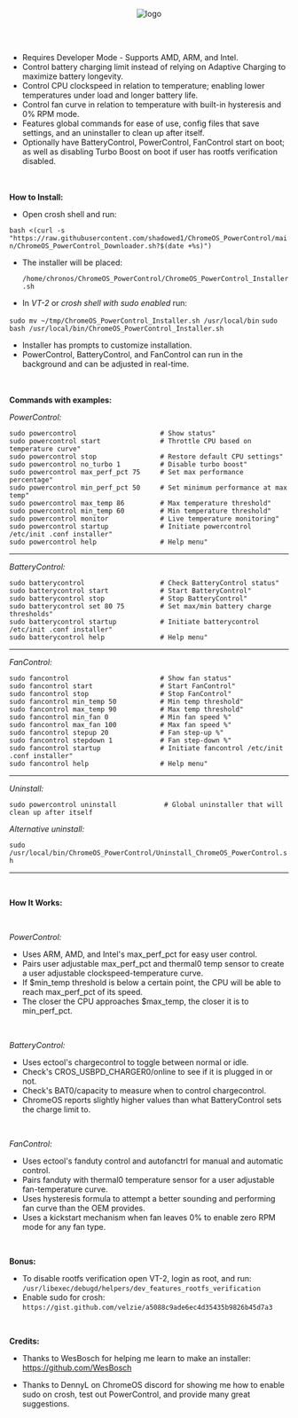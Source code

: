 


<p align="center">
  <img src="https://i.imgur.com/RbK8dR6.png" alt="logo" />
</p>  
<br> <br>

- Requires Developer Mode - Supports AMD, ARM, and Intel. 
- Control battery charging limit instead of relying on Adaptive Charging to maximize battery longevity.
- Control CPU clockspeed in relation to temperature; enabling lower temperatures under load and longer battery life.
- Control fan curve in relation to temperature with built-in hysteresis and 0% RPM mode.
- Features global commands for ease of use, config files that save settings, and an uninstaller to clean up after itself.
- Optionally have BatteryControl, PowerControl, FanControl start on boot; as well as disabling Turbo Boost on boot if user has rootfs verification disabled.
<br> <br> <br>

__How to Install:__

- Open crosh shell and run: <br>

 `bash <(curl -s "https://raw.githubusercontent.com/shadowed1/ChromeOS_PowerControl/main/ChromeOS_PowerControl_Downloader.sh?$(date +%s)")`

- The installer will be placed: <br>

  `/home/chronos/ChromeOS_PowerControl/ChromeOS_PowerControl_Installer.sh`

- In *VT-2* or *crosh shell with sudo enabled* run:
  
 `sudo mv ~/tmp/ChromeOS_PowerControl_Installer.sh /usr/local/bin`
 `sudo bash /usr/local/bin/ChromeOS_PowerControl_Installer.sh`

- Installer has prompts to customize installation.
- PowerControl, BatteryControl, and FanControl can run in the background and can be adjusted in real-time.
<br> <br> <br>

__Commands with examples:__

*PowerControl:*

`sudo powercontrol                     # Show status"`<br>
`sudo powercontrol start               # Throttle CPU based on temperature curve"`<br>
`sudo powercontrol stop                # Restore default CPU settings"`<br>
`sudo powercontrol no_turbo 1          # Disable turbo boost"`<br>
`sudo powercontrol max_perf_pct 75     # Set max performance percentage"`<br>
`sudo powercontrol min_perf_pct 50     # Set minimum performance at max temp"`<br>
`sudo powercontrol max_temp 86         # Max temperature threshold"`<br>
`sudo powercontrol min_temp 60         # Min temperature threshold"`<br>
`sudo powercontrol monitor             # Live temperature monitoring"`<br>
`sudo powercontrol startup             # Initiate powercontrol /etc/init .conf installer"`<br>
`sudo powercontrol help                # Help menu"`<br>
  
----------------------------------------------------------------------------------------------

*BatteryControl:*

`sudo batterycontrol                   # Check BatteryControl status"`<br>
`sudo batterycontrol start             # Start BatteryControl"`<br>
`sudo batterycontrol stop              # Stop BatteryControl"`<br>
`sudo batterycontrol set 80 75         # Set max/min battery charge thresholds"`<br>
`sudo batterycontrol startup           # Initiate batterycontrol /etc/init .conf installer"`<br>
`sudo batterycontrol help              # Help menu"`<br>

----------------------------------------------------------------------------------------------

*FanControl:*

`sudo fancontrol                       # Show fan status"`<br>
`sudo fancontrol start                 # Start FanControl"`<br>
`sudo fancontrol stop                  # Stop FanControl"`<br>
`sudo fancontrol min_temp 50           # Min temp threshold"`<br>
`sudo fancontrol max_temp 90           # Max temp threshold"`<br>
`sudo fancontrol min_fan 0             # Min fan speed %"`<br>
`sudo fancontrol max_fan 100           # Max fan speed %"`<br>
`sudo fancontrol stepup 20             # Fan step-up %"`<br>
`sudo fancontrol stepdown 1            # Fan step-down %"`<br>
`sudo fancontrol startup               # Initiate fancontrol /etc/init .conf installer"`<br>
`sudo fancontrol help                  # Help menu"`<br>

----------------------------------------------------------------------------------------------

*Uninstall:*

`sudo powercontrol uninstall            # Global uninstaller that will clean up after itself`

*Alternative uninstall:* <br>

 `sudo /usr/local/bin/ChromeOS_PowerControl/Uninstall_ChromeOS_PowerControl.sh`

 ----------------------------------------------------------------------------------------------
 
<br> 

__How It Works:__

<br>

*PowerControl:*

- Uses ARM, AMD, and Intel's max_perf_pct for easy user control.
- Pairs user adjustable max_perf_pct and thermal0 temp sensor to create a user adjustable clockspeed-temperature curve. 
- If $min_temp threshold is below a certain point, the CPU will be able to reach max_perf_pct of its speed.
- The closer the CPU approaches $max_temp, the closer it is to min_perf_pct.

<br>

*BatteryControl:*

- Uses ectool's chargecontrol to toggle between normal or idle.
- Check's CROS_USBPD_CHARGER0/online to see if it is plugged in or not.
- Check's BAT0/capacity to measure when to control chargecontrol.
- ChromeOS reports slightly higher values than what BatteryControl sets the charge limit to.<br>

<br>

*FanControl:*

- Uses ectool's fanduty control and autofanctrl for manual and automatic control.
- Pairs fanduty with thermal0 temperature sensor for a user adjustable fan-temperature curve.
- Uses hysteresis formula to attempt a better sounding and performing fan curve than the OEM provides. 
- Uses a kickstart mechanism when fan leaves 0% to enable zero RPM mode for any fan type.

<br>

__Bonus:__
- To disable rootfs verification open VT-2, login as root, and run:
 `/usr/libexec/debugd/helpers/dev_features_rootfs_verification`
- Enable sudo for crosh: `https://gist.github.com/velzie/a5088c9ade6ec4d35435b9826b45d7a3`

<br>

__Credits:__

- Thanks to WesBosch for helping me learn to make an installer:
  https://github.com/WesBosch
  
- Thanks to DennyL on ChromeOS discord for showing me how to enable sudo on crosh, test out PowerControl, and provide many great suggestions. 

